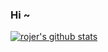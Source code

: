 
### Hi ~


[![rojer's github stats](https://github-readme-stats.vercel.app/api?username=rojer95)](https://github.com/rojer95/ 'Rojer的信息')

